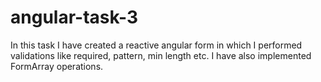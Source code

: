 # angular-task-3
In this task I have created a reactive angular form in which I performed validations like required, pattern, min length etc. I have also implemented FormArray operations.
